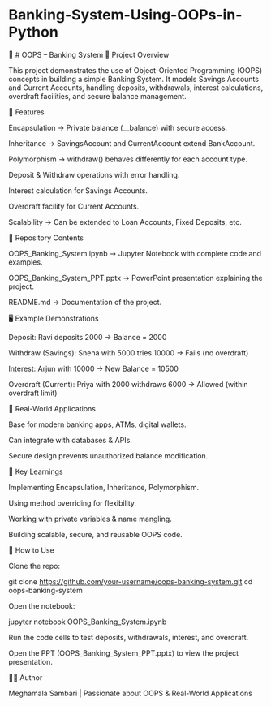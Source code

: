 # Banking-System-Using-OOPs-in-Python
🏦 # OOPS – Banking System 📌 Project Overview

This project demonstrates the use of Object-Oriented Programming (OOPS) concepts in building a simple Banking System. It models Savings Accounts and Current Accounts, handling deposits, withdrawals, interest calculations, overdraft facilities, and secure balance management.

🚀 Features

Encapsulation → Private balance (__balance) with secure access.

Inheritance → SavingsAccount and CurrentAccount extend BankAccount.

Polymorphism → withdraw() behaves differently for each account type.

Deposit & Withdraw operations with error handling.

Interest calculation for Savings Accounts.

Overdraft facility for Current Accounts.

Scalability → Can be extended to Loan Accounts, Fixed Deposits, etc.

📂 Repository Contents

OOPS_Banking_System.ipynb → Jupyter Notebook with complete code and examples.

OOPS_Banking_System_PPT.pptx → PowerPoint presentation explaining the project.

README.md → Documentation of the project.

🖥️ Example Demonstrations

Deposit: Ravi deposits 2000 → Balance = 2000

Withdraw (Savings): Sneha with 5000 tries 10000 → Fails (no overdraft)

Interest: Arjun with 10000 → New Balance = 10500

Overdraft (Current): Priya with 2000 withdraws 6000 → Allowed (within overdraft limit)

🎯 Real-World Applications

Base for modern banking apps, ATMs, digital wallets.

Can integrate with databases & APIs.

Secure design prevents unauthorized balance modification.

📖 Key Learnings

Implementing Encapsulation, Inheritance, Polymorphism.

Using method overriding for flexibility.

Working with private variables & name mangling.

Building scalable, secure, and reusable OOPS code.

📝 How to Use

Clone the repo:

git clone https://github.com/your-username/oops-banking-system.git cd oops-banking-system

Open the notebook:

jupyter notebook OOPS_Banking_System.ipynb

Run the code cells to test deposits, withdrawals, interest, and overdraft.

Open the PPT (OOPS_Banking_System_PPT.pptx) to view the project presentation.

👨‍💻 Author

Meghamala Sambari | Passionate about OOPS & Real-World Applications

